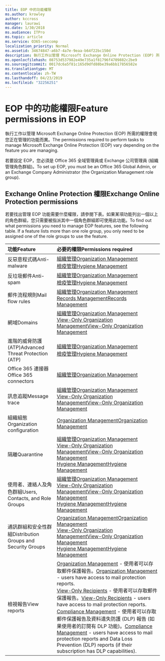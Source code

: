 ```yaml
---
title: EOP 中的功能權限
ms.author: krowley
author: kccross
manager: laurawi
ms.date: 1/30/2018
ms.audience: ITPro
ms.topic: article
ms.service: O365-seccomp
localization_priority: Normal
ms.assetid: 34674847-a6b7-4a7e-9eaa-b64f22bc150d
description: 執行工作以管理 Microsoft Exchange Online Protection (EOP) 所需的權限會視您正在管理的功能而異。
ms.openlocfilehash: 08753d537982e49e735a1f81796f4709882c2be9
ms.sourcegitcommit: 0017dc6a5f81c165d9dfd88be39a6bb17856582e
ms.translationtype: MT
ms.contentlocale: zh-TW
ms.lasthandoff: 04/23/2019
ms.locfileid: "32256251"
---
```

# <a name="feature-permissions-in-eop"></a><span data-ttu-id="92d83-103">EOP 中的功能權限</span><span class="sxs-lookup"><span data-stu-id="92d83-103">Feature permissions in EOP</span></span>

<span data-ttu-id="92d83-104">執行工作以管理 Microsoft Exchange Online Protection (EOP) 所需的權限會視您正在管理的功能而異。</span><span class="sxs-lookup"><span data-stu-id="92d83-104">The permissions required to perform tasks to manage Microsoft Exchange Online Protection (EOP) vary depending on the feature you are managing.</span></span> 
  
<span data-ttu-id="92d83-105">若要設定 EOP，您必須是 Office 365 全域管理員或 Exchange 公司管理員 (組織管理角色群組)。</span><span class="sxs-lookup"><span data-stu-id="92d83-105">To set up EOP, you must be an Office 365 Global Admin, or an Exchange Company Administrator (the Organization Management role group).</span></span>
  
## <a name="exchange-online-protection-permissions"></a><span data-ttu-id="92d83-106">Exchange Online Protection 權限</span><span class="sxs-lookup"><span data-stu-id="92d83-106">Exchange Online Protection permissions</span></span>

<span data-ttu-id="92d83-p101">若要找出管理 EOP 功能需要什麼權限，請參閱下表。如果某項功能列出一個以上的角色群組，您只需要被指派其中一個角色群組即可使用此功能。</span><span class="sxs-lookup"><span data-stu-id="92d83-p101">To find out what permissions you need to manage EOP features, see the following table. If a feature lists more than one role group, you only need to be assigned one of the role groups to use the feature.</span></span>
  
|<span data-ttu-id="92d83-109">**功能**</span><span class="sxs-lookup"><span data-stu-id="92d83-109">**Feature**</span></span>|<span data-ttu-id="92d83-110">**必要的權限**</span><span class="sxs-lookup"><span data-stu-id="92d83-110">**Permissions required**</span></span>|
|:-----|:-----|
|<span data-ttu-id="92d83-111">反惡意程式碼</span><span class="sxs-lookup"><span data-stu-id="92d83-111">Anti-malware</span></span>  <br/> |[<span data-ttu-id="92d83-112">組織管理</span><span class="sxs-lookup"><span data-stu-id="92d83-112">Organization Management</span></span>](http://technet.microsoft.com/library/0bfd21c1-86ac-4369-86b7-aeba386741c8.aspx) <br/> [<span data-ttu-id="92d83-113">檢疫管理</span><span class="sxs-lookup"><span data-stu-id="92d83-113">Hygiene Management</span></span>](http://technet.microsoft.com/library/fc0a9ec2-9c3d-42f6-8442-8603fb29d464.aspx) <br/> |
|<span data-ttu-id="92d83-114">反垃圾郵件</span><span class="sxs-lookup"><span data-stu-id="92d83-114">Anti-spam</span></span>  <br/> |[<span data-ttu-id="92d83-115">組織管理</span><span class="sxs-lookup"><span data-stu-id="92d83-115">Organization Management</span></span>](http://technet.microsoft.com/library/0bfd21c1-86ac-4369-86b7-aeba386741c8.aspx) <br/> [<span data-ttu-id="92d83-116">檢疫管理</span><span class="sxs-lookup"><span data-stu-id="92d83-116">Hygiene Management</span></span>](http://technet.microsoft.com/library/fc0a9ec2-9c3d-42f6-8442-8603fb29d464.aspx) <br/> |
|<span data-ttu-id="92d83-117">郵件流程規則</span><span class="sxs-lookup"><span data-stu-id="92d83-117">Mail flow rules</span></span>  <br/> |[<span data-ttu-id="92d83-118">組織管理</span><span class="sxs-lookup"><span data-stu-id="92d83-118">Organization Management</span></span>](http://technet.microsoft.com/library/0bfd21c1-86ac-4369-86b7-aeba386741c8.aspx) <br/> [<span data-ttu-id="92d83-119">Records Management</span><span class="sxs-lookup"><span data-stu-id="92d83-119">Records Management</span></span>](http://technet.microsoft.com/library/0e0c95ce-6109-4591-b86d-c6cfd44d21f5.aspx) <br/> |
|<span data-ttu-id="92d83-120">網域</span><span class="sxs-lookup"><span data-stu-id="92d83-120">Domains</span></span>  <br/> |[<span data-ttu-id="92d83-121">組織管理</span><span class="sxs-lookup"><span data-stu-id="92d83-121">Organization Management</span></span>](http://technet.microsoft.com/library/0bfd21c1-86ac-4369-86b7-aeba386741c8.aspx) <br/> [<span data-ttu-id="92d83-122">View-Only Organization Management</span><span class="sxs-lookup"><span data-stu-id="92d83-122">View-Only Organization Management</span></span>](http://technet.microsoft.com/library/c514c6d0-0157-4c52-9ec6-441d9a30f3df.aspx) <br/> |
|<span data-ttu-id="92d83-123">進階的威脅防護 (ATP)</span><span class="sxs-lookup"><span data-stu-id="92d83-123">Advanced Threat Protection (ATP)</span></span>  <br/> |[<span data-ttu-id="92d83-124">組織管理</span><span class="sxs-lookup"><span data-stu-id="92d83-124">Organization Management</span></span>](http://technet.microsoft.com/library/0bfd21c1-86ac-4369-86b7-aeba386741c8.aspx) <br/> [<span data-ttu-id="92d83-125">檢疫管理</span><span class="sxs-lookup"><span data-stu-id="92d83-125">Hygiene Management</span></span>](http://technet.microsoft.com/library/fc0a9ec2-9c3d-42f6-8442-8603fb29d464.aspx) <br/> |
|<span data-ttu-id="92d83-126">Office 365 連接器</span><span class="sxs-lookup"><span data-stu-id="92d83-126">Office 365 connectors</span></span>  <br/> |[<span data-ttu-id="92d83-127">組織管理</span><span class="sxs-lookup"><span data-stu-id="92d83-127">Organization Management</span></span>](http://technet.microsoft.com/library/0bfd21c1-86ac-4369-86b7-aeba386741c8.aspx) <br/> |
|<span data-ttu-id="92d83-128">訊息追蹤</span><span class="sxs-lookup"><span data-stu-id="92d83-128">Message trace</span></span>  <br/> |[<span data-ttu-id="92d83-129">組織管理</span><span class="sxs-lookup"><span data-stu-id="92d83-129">Organization Management</span></span>](http://technet.microsoft.com/library/0bfd21c1-86ac-4369-86b7-aeba386741c8.aspx) <br/> [<span data-ttu-id="92d83-130">View-Only Organization Management</span><span class="sxs-lookup"><span data-stu-id="92d83-130">View-Only Organization Management</span></span>](http://technet.microsoft.com/library/c514c6d0-0157-4c52-9ec6-441d9a30f3df.aspx) <br/> |
|<span data-ttu-id="92d83-131">組織組態</span><span class="sxs-lookup"><span data-stu-id="92d83-131">Organization configuration</span></span>  <br/> |[<span data-ttu-id="92d83-132">Organization Management</span><span class="sxs-lookup"><span data-stu-id="92d83-132">Organization Management</span></span>](http://technet.microsoft.com/library/0bfd21c1-86ac-4369-86b7-aeba386741c8.aspx) <br/> |
|<span data-ttu-id="92d83-133">隔離</span><span class="sxs-lookup"><span data-stu-id="92d83-133">Quarantine</span></span>  <br/> |[<span data-ttu-id="92d83-134">組織管理</span><span class="sxs-lookup"><span data-stu-id="92d83-134">Organization Management</span></span>](http://technet.microsoft.com/library/0bfd21c1-86ac-4369-86b7-aeba386741c8.aspx) <br/> [<span data-ttu-id="92d83-135">View-Only Organization Management</span><span class="sxs-lookup"><span data-stu-id="92d83-135">View-Only Organization Management</span></span>](http://technet.microsoft.com/library/c514c6d0-0157-4c52-9ec6-441d9a30f3df.aspx) <br/> [<span data-ttu-id="92d83-136">Hygiene Management</span><span class="sxs-lookup"><span data-stu-id="92d83-136">Hygiene Management</span></span>](http://technet.microsoft.com/library/fc0a9ec2-9c3d-42f6-8442-8603fb29d464.aspx) <br/> |
|<span data-ttu-id="92d83-137">使用者、連絡人及角色群組</span><span class="sxs-lookup"><span data-stu-id="92d83-137">Users, Contacts, and Role Groups</span></span>  <br/> |[<span data-ttu-id="92d83-138">組織管理</span><span class="sxs-lookup"><span data-stu-id="92d83-138">Organization Management</span></span>](http://technet.microsoft.com/library/0bfd21c1-86ac-4369-86b7-aeba386741c8.aspx) <br/> [<span data-ttu-id="92d83-139">View-Only Organization Management</span><span class="sxs-lookup"><span data-stu-id="92d83-139">View-Only Organization Management</span></span>](http://technet.microsoft.com/library/c514c6d0-0157-4c52-9ec6-441d9a30f3df.aspx) <br/> [<span data-ttu-id="92d83-140">Hygiene Management</span><span class="sxs-lookup"><span data-stu-id="92d83-140">Hygiene Management</span></span>](http://technet.microsoft.com/library/fc0a9ec2-9c3d-42f6-8442-8603fb29d464.aspx) <br/> |
|<span data-ttu-id="92d83-141">通訊群組和安全性群組</span><span class="sxs-lookup"><span data-stu-id="92d83-141">Distribution Groups and Security Groups</span></span>  <br/> |[<span data-ttu-id="92d83-142">Organization Management</span><span class="sxs-lookup"><span data-stu-id="92d83-142">Organization Management</span></span>](http://technet.microsoft.com/library/0bfd21c1-86ac-4369-86b7-aeba386741c8.aspx) <br/> [<span data-ttu-id="92d83-143">View-Only Organization Management</span><span class="sxs-lookup"><span data-stu-id="92d83-143">View-Only Organization Management</span></span>](http://technet.microsoft.com/library/c514c6d0-0157-4c52-9ec6-441d9a30f3df.aspx) <br/> [<span data-ttu-id="92d83-144">Hygiene Management</span><span class="sxs-lookup"><span data-stu-id="92d83-144">Hygiene Management</span></span>](http://technet.microsoft.com/library/fc0a9ec2-9c3d-42f6-8442-8603fb29d464.aspx) <br/> |
|<span data-ttu-id="92d83-145">檢視報告</span><span class="sxs-lookup"><span data-stu-id="92d83-145">View reports</span></span>  <br/> |<span data-ttu-id="92d83-146">[Organization Management](http://technet.microsoft.com/library/0bfd21c1-86ac-4369-86b7-aeba386741c8.aspx) - 使用者可以存取郵件保護報告。</span><span class="sxs-lookup"><span data-stu-id="92d83-146">[Organization Management](http://technet.microsoft.com/library/0bfd21c1-86ac-4369-86b7-aeba386741c8.aspx) - users have access to mail protection reports.</span></span>  <br/> <span data-ttu-id="92d83-147">[View-Only Recipients](http://technet.microsoft.com/library/37e66b92-81d3-412f-b7a9-e1bb8cbeb468.aspx) - 使用者可以存取郵件保護報告。</span><span class="sxs-lookup"><span data-stu-id="92d83-147">[View-Only Recipients](http://technet.microsoft.com/library/37e66b92-81d3-412f-b7a9-e1bb8cbeb468.aspx) - users have access to mail protection reports.</span></span>  <br/> <span data-ttu-id="92d83-148">[Compliance Management](http://technet.microsoft.com/library/b91b23a4-e9c7-4bd0-9ee3-ec5cb498da15.aspx) - 使用者可以存取郵件保護報告及資料遺失防護 (DLP) 報告 (如果使用者的訂閱有 DLP 功能)。</span><span class="sxs-lookup"><span data-stu-id="92d83-148">[Compliance Management](http://technet.microsoft.com/library/b91b23a4-e9c7-4bd0-9ee3-ec5cb498da15.aspx) - users have access to mail protection reports and Data Loss Prevention (DLP) reports (if their subscription has DLP capabilities).</span></span>  <br/> |
   

